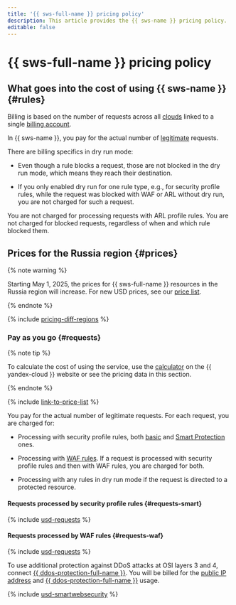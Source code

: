 ```yaml
---
title: '{{ sws-full-name }} pricing policy'
description: This article provides the {{ sws-name }} pricing policy.
editable: false
---
```


# {{ sws-full-name }} pricing policy

## What goes into the cost of using {{ sws-name }} {#rules}


Billing is based on the number of requests across all [clouds](../resource-manager/concepts/resources-hierarchy.md#cloud) linked to a single [billing account](../billing/concepts/billing-account.md).

In {{ sws-name }}, you pay for the actual number of [legitimate](concepts/rules.md#rule-action) requests.

There are billing specifics in dry run mode:

* Even though a rule blocks a request, those are not blocked in the dry run mode, which means they reach their destination.

* If you only enabled dry run for one rule type, e.g., for security profile rules, while the request was blocked with WAF or ARL without dry run, you are not charged for such a request.

You are not charged for processing requests with ARL profile rules. You are not charged for blocked requests, regardless of when and which rule blocked them.

## Prices for the Russia region {#prices}



{% note warning %}

Starting May 1, 2025, the prices for {{ sws-full-name }} resources in the Russia region will increase. For new USD prices, see our [price list](https://yandex.cloud/en/price-list?currency=USD&installationCode=ru&services=dn2hj22hpe85kloqo6ag).

{% endnote %}


{% include [pricing-diff-regions](../_includes/pricing-diff-regions.md) %}


### Pay as you go {#requests}



{% note tip %}




To calculate the cost of using the service, use the [calculator](https://yandex.cloud/en/prices?state=2e8dfeb93503#calculator) on the {{ yandex-cloud }} website or see the pricing data in this section.


{% endnote %}

{% include [link-to-price-list](../_includes/pricing/link-to-price-list.md) %}

You pay for the actual number of legitimate requests. For each request, you are charged for:

* Processing with security profile rules, both [basic](concepts/rules.md#base-rules) and [Smart Protection](concepts/rules.md#smart-protection-rules) ones.
  
* Processing with [WAF rules](concepts/rules.md#waf-rules). If a request is processed with security profile rules and then with WAF rules, you are charged for both.

* Processing with any rules in dry run mode if the request is directed to a protected resource.

#### Requests processed by security profile rules {#requests-smart}



{% include [usd-requests](../_pricing/smartwebsecurity/usd-requests.md) %}


#### Requests processed by WAF rules {#requests-waf}



{% include [usd-requests](../_pricing/smartwebsecurity/usd-requests-waf.md) %}


To use additional protection against DDoS attacks at OSI layers 3 and 4, connect [{{ ddos-protection-full-name }}](../vpc/ddos-protection/index.md). You will be billed for the [public IP address](../vpc/pricing.md#prices-public-ip) and [{{ ddos-protection-full-name }}](../vpc/pricing.md#prices-ddos-protection) usage.




{% include [usd-smartwebsecurity](../_pricing_examples/smartwebsecurity/usd-smartwebsecurity.md) %}
